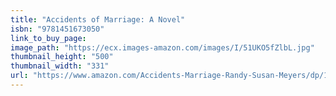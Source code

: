 ```yaml
---
title: "Accidents of Marriage: A Novel"
isbn: "9781451673050"
link_to_buy_page:
image_path: "https://ecx.images-amazon.com/images/I/51UKO5fZlbL.jpg"
thumbnail_height: "500"
thumbnail_width: "331"
url: "https://www.amazon.com/Accidents-Marriage-Randy-Susan-Meyers/dp/1451673043/ref=tmm_hrd_swatch_0?_encoding=UTF8&amp;qid=1445873432&amp;sr=1-1"
---
```



